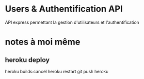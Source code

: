 # Users & Authentification API

API express permettant la gestion d'utilisateurs et l'authentification

# notes à moi même 
## heroku deploy
heroku builds:cancel
heroku restart
git push heroku